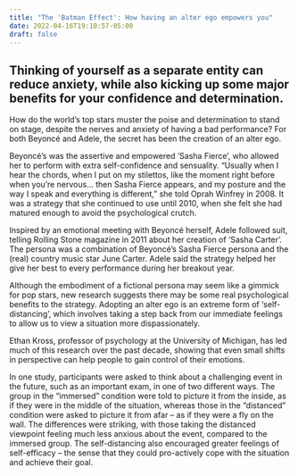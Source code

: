 ```yaml
---
title: "The 'Batman Effect': How having an alter ego empowers you"
date: 2022-04-16T19:10:57-05:00
draft: false
---
```

## Thinking of yourself as a separate entity can reduce anxiety, while also kicking up some major benefits for your confidence and determination.

How do the world’s top stars muster the poise and determination to stand on stage, despite the nerves and anxiety of having a bad performance? For both Beyoncé and Adele, the secret has been the creation of an alter ego.

Beyoncé’s was the assertive and empowered ‘Sasha Fierce’, who allowed her to perform with extra self-confidence and sensuality. “Usually when I hear the chords, when I put on my stilettos, like the moment right before when you’re nervous… then Sasha Fierce appears, and my posture and the way I speak and everything is different,” she told Oprah Winfrey in 2008. It was a strategy that she continued to use until 2010, when she felt she had matured enough to avoid the psychological crutch.

Inspired by an emotional meeting with Beyoncé herself, Adele followed suit, telling Rolling Stone magazine in 2011 about her creation of ‘Sasha Carter’. The persona was a combination of Beyoncé’s Sasha Fierce persona and the (real) country music star June Carter. Adele said the strategy helped her give her best to every performance during her breakout year.

Although the embodiment of a fictional persona may seem like a gimmick for pop stars, new research suggests there may be some real psychological benefits to the strategy. Adopting an alter ego is an extreme form of ‘self-distancing’, which involves taking a step back from our immediate feelings to allow us to view a situation more dispassionately.

Ethan Kross, professor of psychology at the University of Michigan, has led much of this research over the past decade, showing that even small shifts in perspective can help people to gain control of their emotions.

In one study, participants were asked to think about a challenging event in the future, such as an important exam, in one of two different ways. The group in the “immersed” condition were told to picture it from the inside, as if they were in the middle of the situation, whereas those in the “distanced” condition were asked to picture it from afar – as if they were a fly on the wall. The differences were striking, with those taking the distanced viewpoint feeling much less anxious about the event, compared to the immersed group. The self-distancing also encouraged greater feelings of self-efficacy – the sense that they could pro-actively cope with the situation and achieve their goal.
